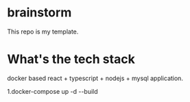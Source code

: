 # brainstorm
This repo is my template.

# What's the tech stack
docker based react + typescript + nodejs + mysql application.

1.docker-compose up -d --build
